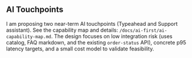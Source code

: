 ## AI Touchpoints

I am proposing two near-term AI touchpoints (Typeahead and Support assistant). See the capability map and details: `/docs/ai-first/ai-capability-map.md`. The design focuses on low integration risk (uses catalog, FAQ markdown, and the existing `order-status` API), concrete p95 latency targets, and a small cost model to validate feasibility.
